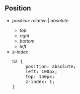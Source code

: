 ## Position

<div>
<ul class="add-css-in-html-without-align">
<li><i>position</i>: <i>relative</i> | <i>absolute</i></li>
<ul class="add-css-in-html-without-align">
<li><i>top</i></li>
<li><i>right</i></li>
<li><i>bottom</i></li>
<li><i>left</i></li>
</ul>
<li><i>z-index</i> </li>
</ul>



<ul class="add-css-in-html-without-align">
    <pre>h2 {
     position: absolute;
     left: 100px;
     top: 150px;
     z-index: 1;
}
</pre>
</ul>
</div>

